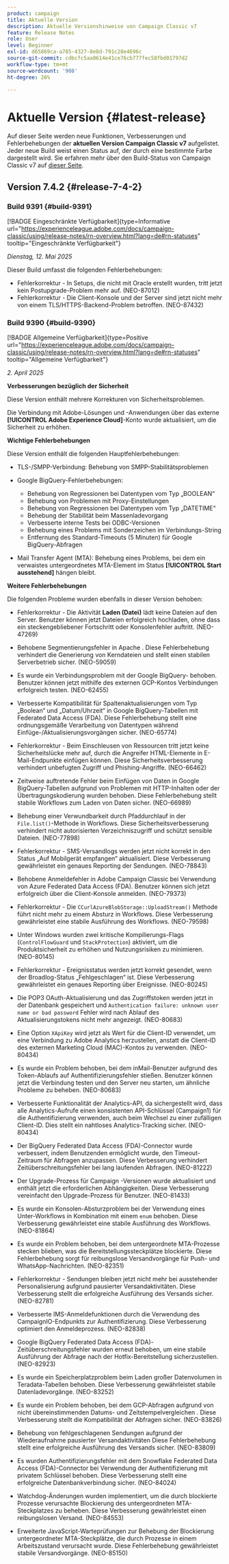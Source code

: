 ```yaml
---
product: campaign
title: Aktuelle Version
description: Aktuelle Versionshinweise von Campaign Classic v7
feature: Release Notes
role: User
level: Beginner
exl-id: d65869ca-a785-4327-8e8d-791c28e4696c
source-git-commit: cdbcfc5aa0614e41ce76cb777fec58fbd01797d2
workflow-type: tm+mt
source-wordcount: '908'
ht-degree: 26%

---
```


# Aktuelle Version {#latest-release}

Auf dieser Seite werden neue Funktionen, Verbesserungen und Fehlerbehebungen der **aktuellen Version Campaign Classic v7** aufgelistet. Jeder neue Build weist einen Status auf, der durch eine bestimmte Farbe dargestellt wird. Sie erfahren mehr über den Build-Status von Campaign Classic v7 auf [dieser Seite](rn-overview.md).

## Version 7.4.2  {#release-7-4-2}

### Build 9391 {#build-9391}

[!BADGE Eingeschränkte Verfügbarkeit]{type=Informative url="https://experienceleague.adobe.com/docs/campaign-classic/using/release-notes/rn-overview.html?lang=de#rn-statuses" tooltip="Eingeschränkte Verfügbarkeit"}

_Dienstag, 12. Mai 2025_

Dieser Build umfasst die folgenden Fehlerbehebungen:

* Fehlerkorrektur - In Setups, die nicht mit Oracle erstellt wurden, tritt jetzt kein Postupgrade-Problem mehr auf. (NEO-87012)
* Fehlerkorrektur - Die Client-Konsole und der Server sind jetzt nicht mehr von einem TLS/HTTPS-Backend-Problem betroffen. (NEO-87432)

### Build 9390 {#build-9390}

[!BADGE Allgemeine Verfügbarkeit]{type=Positive url="https://experienceleague.adobe.com/docs/campaign-classic/using/release-notes/rn-overview.html?lang=de#rn-statuses" tooltip="Allgemeine Verfügbarkeit"}

_2. April 2025_

<!--
### Compatibility updates {#comp-7-4-2}

This release comes with the following compatibility updates:

* JQuery library update: fixes multiple UI issues (reports, web apps)
* PostgreSQL 15 and 16

-->

**Verbesserungen bezüglich der Sicherheit**

Diese Version enthält mehrere Korrekturen von Sicherheitsproblemen.

Die Verbindung mit Adobe-Lösungen und -Anwendungen über das externe **[!UICONTROL Adobe Experience Cloud]**-Konto wurde aktualisiert, um die Sicherheit zu erhöhen.

**Wichtige Fehlerbehebungen**

Diese Version enthält die folgenden Hauptfehlerbehebungen:

* TLS-/SMPP-Verbindung: Behebung von SMPP-Stabilitätsproblemen

* Google BigQuery-Fehlerbehebungen:

   * Behebung von Regressionen bei Datentypen vom Typ „BOOLEAN“
   * Behebung von Problemen mit Proxy-Einstellungen
   * Behebung von Regressionen bei Datentypen vom Typ „DATETIME“
   * Behebung der Stabilität beim Massenladevorgang
   * Verbesserte interne Tests bei ODBC-Versionen
   * Behebung eines Problems mit Sonderzeichen im Verbindungs-String
   * Entfernung des Standard-Timeouts (5 Minuten) für Google BigQuery-Abfragen

* Mail Transfer Agent (MTA): Behebung eines Problems, bei dem ein verwaistes untergeordnetes MTA-Element im Status **[!UICONTROL Start ausstehend]** hängen bleibt.


**Weitere Fehlerbehebungen**

Die folgenden Probleme wurden ebenfalls in dieser Version behoben:

* Fehlerkorrektur - Die Aktivität **Laden (Datei)** lädt keine Dateien auf den Server<!--after an upgrade to version 8.3.8-->. Benutzer können jetzt Dateien erfolgreich hochladen, ohne dass ein steckengebliebener Fortschritt oder Konsolenfehler auftritt. (NEO-47269)

* Behobene Segmentierungsfehler in Apache <!--following an upgrade to Adobe Campaign Classic 7.2.2 build 9349-->. Diese Fehlerbehebung verhindert die Generierung von Kerndateien und stellt einen stabilen Serverbetrieb sicher. (NEO-59059)

* Es wurde ein Verbindungsproblem mit der Google BigQuery-<!--after upgrading to version 7.3.3 build 9359--> behoben. Benutzer können jetzt mithilfe des externen GCP-Kontos Verbindungen erfolgreich testen. (NEO-62455)

* Verbesserte Kompatibilität für Spaltenaktualisierungen vom Typ „Boolean“ und „Datum/Uhrzeit“ in Google BigQuery-Tabellen mit Federated Data Access (FDA). Diese Fehlerbehebung stellt eine ordnungsgemäße Verarbeitung von Datentypen während Einfüge-/Aktualisierungsvorgängen sicher. (NEO-65774)

* Fehlerkorrektur - Beim Einschleusen von Ressourcen tritt jetzt keine Sicherheitslücke mehr auf, durch die Angreifer HTML-Elemente in E-Mail-Endpunkte einfügen können. Diese Sicherheitsverbesserung verhindert unbefugten Zugriff und Phishing-Angriffe. (NEO-66462)

* Zeitweise auftretende Fehler beim Einfügen von Daten in Google BigQuery-Tabellen aufgrund von Problemen mit HTTP-Inhalten oder der Übertragungskodierung wurden behoben. Diese Fehlerbehebung stellt stabile Workflows zum Laden von Daten sicher. (NEO-66989)

* Behebung einer Verwundbarkeit durch Pfaddurchlauf in der `File.list()`-Methode in Workflows. Diese Sicherheitsverbesserung verhindert nicht autorisierten Verzeichniszugriff und schützt sensible Dateien. (NEO-77898)

* Fehlerkorrektur - SMS-Versandlogs werden jetzt nicht korrekt in den Status „Auf Mobilgerät empfangen“ aktualisiert. Diese Verbesserung gewährleistet ein genaues Reporting der Sendungen. (NEO-78843)

* Behobene Anmeldefehler in Adobe Campaign Classic bei Verwendung von Azure Federated Data Access (FDA). Benutzer können sich jetzt erfolgreich über die Client-Konsole anmelden. (NEO-79373)

* Fehlerkorrektur - Die `CCurlAzureBlobStorage::UploadStream()` Methode führt nicht mehr zu einem Absturz in Workflows. Diese Verbesserung gewährleistet eine stabile Ausführung des Workflows. (NEO-79598)

* Unter Windows wurden zwei kritische Kompilierungs-Flags (`ControlFlowGuard` und `StackProtection`) aktiviert, um die Produktsicherheit zu erhöhen und Nutzungsrisiken zu minimieren. (NEO-80145)

* Fehlerkorrektur - Ereignisstatus werden jetzt korrekt gesendet, wenn der Broadlog-Status „Fehlgeschlagen“ ist. Diese Verbesserung gewährleistet ein genaues Reporting über Ereignisse. (NEO-80245)

* Die POP3 OAuth-Aktualisierung und das Zugriffstoken werden jetzt in der Datenbank gespeichert und `Authentication failure: unknown user name or bad password` Fehler wird nach Ablauf des Aktualisierungstokens nicht mehr angezeigt. (NEO-80683)

* Eine Option `XApiKey` wird jetzt als Wert für die Client-ID verwendet, um eine Verbindung zu Adobe Analytics herzustellen, anstatt die Client-ID des externen Marketing Cloud (MAC)-Kontos zu verwenden. (NEO-80434)

* Es wurde ein Problem behoben, bei dem inMail-Benutzer aufgrund des Token-Ablaufs auf Authentifizierungsfehler stießen. Benutzer können jetzt die Verbindung testen und den Server neu starten, um ähnliche Probleme zu beheben. (NEO-80683)

* Verbesserte Funktionalität der Analytics-API, da sichergestellt wird, dass alle Analytics-Aufrufe einen konsistenten API-Schlüssel (Campaign1) für die Authentifizierung verwenden, auch beim Wechsel zu einer zufälligen Client-ID. Dies stellt ein nahtloses Analytics-Tracking sicher. (NEO-80434)

* Der BigQuery Federated Data Access (FDA)-Connector wurde verbessert, indem Benutzenden ermöglicht wurde, den Timeout-Zeitraum für Abfragen anzupassen. Diese Verbesserung verhindert Zeitüberschreitungsfehler bei lang laufenden Abfragen. (NEO-81222)

* Der Upgrade-Prozess für Campaign <!--7.4.1-->-Versionen wurde aktualisiert und enthält jetzt die erforderlichen Abhängigkeiten. Diese Verbesserung vereinfacht den Upgrade-Prozess für Benutzer. (NEO-81433)

* Es wurde ein Konsolen-Absturzproblem bei der Verwendung eines Unter-Workflows in Kombination mit einem `enum` behoben. Diese Verbesserung gewährleistet eine stabile Ausführung des Workflows. (NEO-81864)

* Es wurde ein Problem behoben, bei dem untergeordnete MTA-Prozesse stecken blieben, was die Bereitstellungssteckplätze blockierte. Diese Fehlerbehebung sorgt für reibungslose Versandvorgänge für Push- und WhatsApp-Nachrichten. (NEO-82351)

* Fehlerkorrektur - Sendungen bleiben jetzt nicht mehr bei ausstehender Personalisierung aufgrund pausierter Versandaktivitäten. Diese Verbesserung stellt die erfolgreiche Ausführung des Versands sicher. (NEO-82781)

* Verbesserte IMS-Anmeldefunktionen durch die Verwendung des CampaignIO-Endpunkts zur Authentifizierung. Diese Verbesserung optimiert den Anmeldeprozess. (NEO-82838)

* Google BigQuery Federated Data Access (FDA)-Zeitüberschreitungsfehler wurden erneut behoben, um eine stabile Ausführung der Abfrage nach der Hotfix-Bereitstellung sicherzustellen. (NEO-82923)

* Es wurde ein Speicherplatzproblem beim Laden großer Datenvolumen in Teradata-Tabellen behoben. Diese Verbesserung gewährleistet stabile Datenladevorgänge. (NEO-83252)

* Es wurde ein Problem behoben, bei dem GCP-Abfragen aufgrund von nicht übereinstimmenden Datums- und Zeitstempelvergleichen <!--after upgrading to version 9383-->. Diese Verbesserung stellt die Kompatibilität der Abfragen sicher. (NEO-83826)

* Behebung von fehlgeschlagenen Sendungen aufgrund der Wiederaufnahme pausierter Versandaktivitäten Diese Fehlerbehebung stellt eine erfolgreiche Ausführung des Versands sicher. (NEO-83809)

* Es wurden Authentifizierungsfehler mit dem Snowflake Federated Data Access (FDA)-Connector bei Verwendung der Authentifizierung mit privatem Schlüssel behoben. Diese Verbesserung stellt eine erfolgreiche Datenbankverbindung sicher. (NEO-84024)

* Watchdog-Änderungen wurden implementiert, um die durch blockierte Prozesse verursachte Blockierung des untergeordneten MTA-Steckplatzes zu beheben. Diese Verbesserung gewährleistet einen reibungslosen Versand. (NEO-84553)

* Erweiterte JavaScript-Warteprüfungen zur Behebung der Blockierung untergeordneter MTA-Steckplätze, die durch Prozesse in einem Arbeitszustand verursacht wurde. Diese Fehlerbehebung gewährleistet stabile Versandvorgänge. (NEO-85150)

